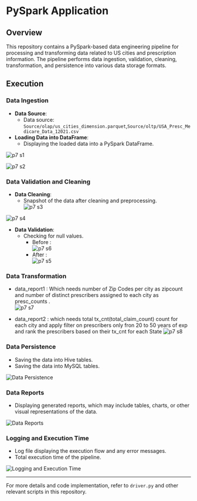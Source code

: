 # PySpark Application

## Overview
This repository contains a PySpark-based data engineering pipeline for processing and transforming data related to US cities and prescription information. The pipeline performs data ingestion, validation, cleaning, transformation, and persistence into various data storage formats.

## Execution

### Data Ingestion
- **Data Source**: 
    - Data source: `Source/olap/us_cities_dimension.parquet`,`Source/oltp/USA_Presc_Medicare_Data_12021.csv`
- **Loading Data into DataFrame**:
    - Displaying the loaded data into a PySpark DataFrame.
      
![p7 s1](https://github.com/Souvik7861/PROJECTS/assets/120063616/78f6fa0d-e644-4d86-9410-31411a3c3182)  

![p7 s2](https://github.com/Souvik7861/PROJECTS/assets/120063616/c03ba5d1-6e2f-4e17-8bed-4ef1efa11dc4)    


### Data Validation and Cleaning    
- **Data Cleaning**:
    - Snapshot of the data after cleaning and preprocessing.    
![p7 s3](https://github.com/Souvik7861/PROJECTS/assets/120063616/39b0acfe-14c0-404f-9f00-e3e98f9763ed)

![p7 s4](https://github.com/Souvik7861/PROJECTS/assets/120063616/a8d130ad-9743-4721-863e-549429df0df9)

- **Data Validation**:
    - Checking for null values.    
        - Before :    
![p7 s6](https://github.com/Souvik7861/PROJECTS/assets/120063616/eaa6da71-5ff5-40ec-8138-b56249edddf7)
        - After :    
![p7 s5](https://github.com/Souvik7861/PROJECTS/assets/120063616/953ea8ee-91f7-4479-8404-2d66575cbf64)    

### Data Transformation
- data_report1 : Which needs number of Zip Codes per city as zipcount and number of distinct prescribers assigned to each city as presc_counts .    
![p7 s7](https://github.com/Souvik7861/PROJECTS/assets/120063616/2b1166a0-7f01-4c61-8a9f-10e0529f3258)    

- data_report2 : which needs total tx_cnt(total_claim_count) count for each city and apply filter on prescribers only fron 20 to 50 years of exp and rank the prescribers based on their tx_cnt for each State
![p7 s8](https://github.com/Souvik7861/PROJECTS/assets/120063616/59dd98e1-a476-4e64-a0c4-a9ae41d07494)

### Data Persistence
- Saving the data into Hive tables.
- Saving the data into MySQL tables.

![Data Persistence](/images/data_persistence.png)

### Data Reports
- Displaying generated reports, which may include tables, charts, or other visual representations of the data.

![Data Reports](/images/data_reports.png)

### Logging and Execution Time
- Log file displaying the execution flow and any error messages.
- Total execution time of the pipeline.

![Logging and Execution Time](/images/logging_execution_time.png)

---

For more details and code implementation, refer to `driver.py` and other relevant scripts in this repository.
